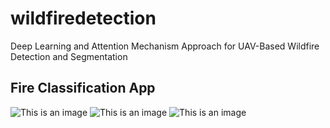 # wildfiredetection
Deep Learning and Attention Mechanism Approach for UAV-Based Wildfire Detection and Segmentation
## Fire Classification App
![This is an image](/assets/pics/app_welcome.jpeg)
![This is an image](/assets/pics/Fire_loading.jpeg)
![This is an image](/assets/pics/Fire_verdict.jpeg)
